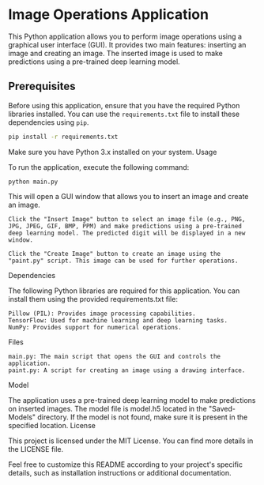 # Image Operations Application

This Python application allows you to perform image operations using a graphical user interface (GUI). It provides two main features: inserting an image and creating an image. The inserted image is used to make predictions using a pre-trained deep learning model.

## Prerequisites

Before using this application, ensure that you have the required Python libraries installed. You can use the `requirements.txt` file to install these dependencies using `pip`.

```bash
pip install -r requirements.txt
```

Make sure you have Python 3.x installed on your system.
Usage

To run the application, execute the following command:

```python main.py```

This will open a GUI window that allows you to insert an image and create an image.

    Click the "Insert Image" button to select an image file (e.g., PNG, JPG, JPEG, GIF, BMP, PPM) and make predictions using a pre-trained deep learning model. The predicted digit will be displayed in a new window.

    Click the "Create Image" button to create an image using the "paint.py" script. This image can be used for further operations.

Dependencies

The following Python libraries are required for this application. You can install them using the provided requirements.txt file:

    Pillow (PIL): Provides image processing capabilities.
    TensorFlow: Used for machine learning and deep learning tasks.
    NumPy: Provides support for numerical operations.

Files

    main.py: The main script that opens the GUI and controls the application.
    paint.py: A script for creating an image using a drawing interface.

Model

The application uses a pre-trained deep learning model to make predictions on inserted images. The model file is model.h5 located in the "Saved-Models" directory. If the model is not found, make sure it is present in the specified location.
License

This project is licensed under the MIT License. You can find more details in the LICENSE file.

Feel free to customize this README according to your project's specific details, such as installation instructions or additional documentation.
